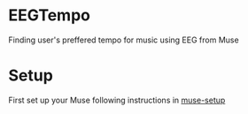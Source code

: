 # EEGTempo
Finding user's preffered tempo for music using EEG from Muse

# Setup
First set up your Muse following instructions in [muse-setup](/muse-setup/)
